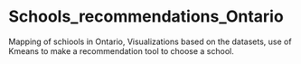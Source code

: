 # Schools_recommendations_Ontario
Mapping of schiools in Ontario, Visualizations based on the datasets, use of Kmeans to make a recommendation tool to choose a school.
